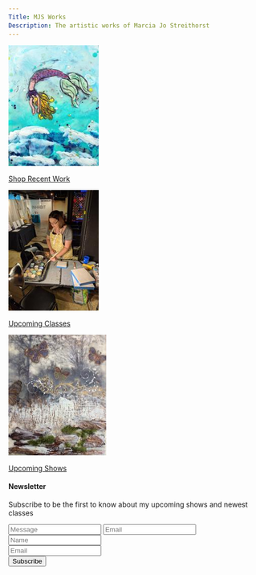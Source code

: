 ```yaml
---
Title: MJS Works
Description: The artistic works of Marcia Jo Streithorst
---
```


<div>

<div class="marketing-section-across">

  <div class="marketing-section">

  <div class="inline-pic small">

  <a href="/painting.html"> ![Shop Recent Work](/assets/paintings/img_6550-thumbnail.jpg) </a>
  
  </div>

  <a href="/painting.html">Shop Recent Work</a>

  </div>

  <div class="marketing-section">

  <div class="inline-pic small">

  <a href="/classes.html"> ![Upcoming Classes](/assets/paintings/img_20170512_192958-thumbnail.jpg) </a>

  </div>

  <a href="/classes.html">Upcoming Classes</a>

  </div>

  <div class="marketing-section">

  <div class="inline-pic small">

  <a href="/shows.html"> ![Upcoming Shows](/assets/paintings/img_6513-thumbnail.jpg) </a>

  </div>

  <a href="/shows.html">Upcoming Shows</a>

  </div>

<div id="mlb2-1237766" class="ml-form-embedContainer ml-subscribe-form ml-subscribe-form-1237766">
  <div class="ml-form-align-center ">
    <div class="ml-form-embedWrapper embedForm">
      <div class="ml-form-embedBody ml-form-embedBodyDefault row-form">
        <div class="ml-form-embedContent">
          <h4>Newsletter</h4>
          <p>Subscribe to be the first to know about my upcoming shows and newest classes</p>
        </div>
        <form class="ml-block-form" action="https://app.mailerlite.com/webforms/submit/p1y2b2" data-code="p1y2b2" method="post" target="_blank">
          <div aria-label="Please leave the following field empty" class="ml_message_wrapper">
            <input type="text" name="ml_message" tabindex="-1" value="" placeholder="Message" autocomplete="off" title="message">
            <input type="text" name="ml_email" tabindex="-1" value="" placeholder="Email" autocomplete="off" title="email">
            <input type="text" name="ml_name" tabindex="-1" value="" placeholder="Name" autocomplete="off" title="name">
          </div>
          <div class="ml-form-formContent">
            <div class="ml-form-fieldRow ml-last-item">
              <div class="ml-field-group ml-field-email ml-validate-email ml-validate-required">
                <input type="email" class="form-control" aria-label="Email" data-inputmask="" name="fields[email]" value="" placeholder="Email">
              </div>
            </div>
          </div>
          <input type="hidden" name="ml-submit" value="1">
          <div class="ml-form-embedSubmit">
            <button type="submit" class="primary">Subscribe</button>
            <button disabled="disabled" style="display: none;" type="button" class="loading">
                  <div class="ml-form-embedSubmitLoad"><div></div><div></div><div></div><div></div></div>
                </button>
          </div>
        </form>
      </div>
      <div class="ml-form-successBody row-success" style="display: none">
        <div class="ml-form-successContent">
          <h4>Thank you!</h4>
          <p>Thanks for joining my newsletter.</p>
        </div>
      </div>
    </div>
  </div>
</div>
<script>
  function ml_webform_success_1237766() {
      var $ = ml_jQuery || jQuery;
      $('.ml-subscribe-form-1237766 .row-success').show();
      $('.ml-subscribe-form-1237766 .row-form').hide();
    }
</script>
<img src="https://track.mailerlite.com/webforms/o/1237766/p1y2b2?vaa4d608450783acdc64d5338ff94f6d5" width="1" height="1" style="max-width: 1px; max-height: 1px; visibility: hidden; padding: 0; margin: 0; display: block;" border="0">
<script src="https://static.mailerlite.com/js/w/webforms.min.js?vaa4d608450783acdc64d5338ff94f6d5" type="text/javascript"></script>

</div>

</div>